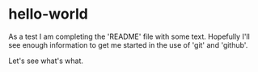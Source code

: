 # hello-world

As a test I am completing the 'README' file with some text.
Hopefully I'll see enough information to get me started in the use of 'git' and 'github'.

Let's see what's what.
